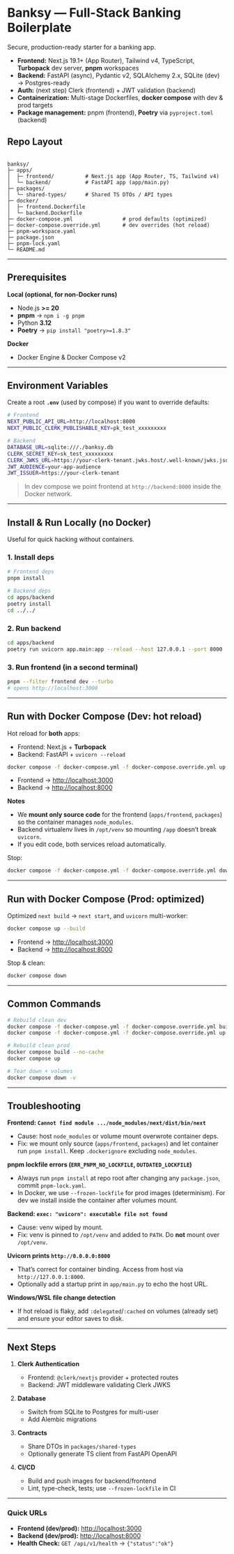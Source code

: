 
# Banksy — Full-Stack Banking Boilerplate

Secure, production-ready starter for a banking app.

- **Frontend:** Next.js 19.1+ (App Router), Tailwind v4, TypeScript, **Turbopack** dev server, **pnpm** workspaces  
- **Backend:** FastAPI (async), Pydantic v2, SQLAlchemy 2.x, SQLite (dev) → Postgres-ready  
- **Auth:** (next step) Clerk (frontend) + JWT validation (backend)  
- **Containerization:** Multi-stage Dockerfiles, **docker compose** with dev & prod targets  
- **Package management:** pnpm (frontend), **Poetry** via `pyproject.toml` (backend)


## Repo Layout

```

banksy/
├─ apps/
│  ├─ frontend/          # Next.js app (App Router, TS, Tailwind v4)
│  └─ backend/           # FastAPI app (app/main.py)
├─ packages/
│  └─ shared-types/      # Shared TS DTOs / API types
├─ docker/
│  ├─ frontend.Dockerfile
│  └─ backend.Dockerfile
├─ docker-compose.yml                # prod defaults (optimized)
├─ docker-compose.override.yml       # dev overrides (hot reload)
├─ pnpm-workspace.yaml
├─ package.json
├─ pnpm-lock.yaml
└─ README.md

````

---

## Prerequisites

**Local (optional, for non-Docker runs)**
- Node.js **>= 20**
- **pnpm** → `npm i -g pnpm`
- Python **3.12**
- **Poetry** → `pip install "poetry>=1.8.3"`

**Docker**
- Docker Engine & Docker Compose v2

---

## Environment Variables

Create a root **`.env`** (used by compose) if you want to override defaults:

```bash
# Frontend
NEXT_PUBLIC_API_URL=http://localhost:8000
NEXT_PUBLIC_CLERK_PUBLISHABLE_KEY=pk_test_xxxxxxxxx

# Backend
DATABASE_URL=sqlite:///./banksy.db
CLERK_SECRET_KEY=sk_test_xxxxxxxxx
CLERK_JWKS_URL=https://your-clerk-tenant.jwks.host/.well-known/jwks.json
JWT_AUDIENCE=your-app-audience
JWT_ISSUER=https://your-clerk-tenant
````

> In dev compose we point frontend at `http://backend:8000` inside the Docker network.

---

## Install & Run Locally (no Docker)

Useful for quick hacking without containers.

### 1. Install deps

```bash
# Frontend deps
pnpm install

# Backend deps
cd apps/backend
poetry install
cd ../../
```

### 2. Run backend

```bash
cd apps/backend
poetry run uvicorn app.main:app --reload --host 127.0.0.1 --port 8000
```

### 3. Run frontend (in a second terminal)

```bash
pnpm --filter frontend dev --turbo
# opens http://localhost:3000
```

---

## Run with Docker Compose (Dev: hot reload)

Hot reload for **both** apps:

* Frontend: Next.js + **Turbopack**
* Backend: FastAPI + `uvicorn --reload`

```bash
docker compose -f docker-compose.yml -f docker-compose.override.yml up --build
```

* Frontend → [http://localhost:3000](http://localhost:3000)
* Backend  → [http://localhost:8000](http://localhost:8000)

**Notes**

* We **mount only source code** for the frontend (`apps/frontend`, `packages`) so the container manages `node_modules`.
* Backend virtualenv lives in `/opt/venv` so mounting `/app` doesn’t break `uvicorn`.
* If you edit code, both services reload automatically.

Stop:

```bash
docker compose -f docker-compose.yml -f docker-compose.override.yml down
```

---

## Run with Docker Compose (Prod: optimized)

Optimized `next build` → `next start`, and `uvicorn` multi-worker:

```bash
docker compose up --build
```

* Frontend → [http://localhost:3000](http://localhost:3000)
* Backend  → [http://localhost:8000](http://localhost:8000)

Stop & clean:

```bash
docker compose down
```

---

## Common Commands

```bash
# Rebuild clean dev
docker compose -f docker-compose.yml -f docker-compose.override.yml build --no-cache
docker compose -f docker-compose.yml -f docker-compose.override.yml up

# Rebuild clean prod
docker compose build --no-cache
docker compose up

# Tear down + volumes
docker compose down -v
```

---

## Troubleshooting

**Frontend: `Cannot find module .../node_modules/next/dist/bin/next`**

* Cause: host `node_modules` or volume mount overwrote container deps.
* Fix: we mount only source (`apps/frontend`, `packages`) and let container run `pnpm install`. Keep `.dockerignore` excluding `node_modules`.

**pnpm lockfile errors (`ERR_PNPM_NO_LOCKFILE`, `OUTDATED_LOCKFILE`)**

* Always run `pnpm install` at repo root after changing any `package.json`, commit `pnpm-lock.yaml`.
* In Docker, we use `--frozen-lockfile` for prod images (determinism). For dev we install inside the container after volumes mount.

**Backend: `exec: "uvicorn": executable file not found`**

* Cause: venv wiped by mount.
* Fix: venv is pinned to `/opt/venv` and added to `PATH`. Do **not** mount over `/opt/venv`.

**Uvicorn prints `http://0.0.0.0:8000`**

* That’s correct for container binding. Access from host via `http://127.0.0.1:8000`.
* Optionally add a startup print in `app/main.py` to echo the host URL.

**Windows/WSL file change detection**

* If hot reload is flaky, add `:delegated`/`:cached` on volumes (already set) and ensure your editor saves to disk.

---

## Next Steps

1. **Clerk Authentication**

    * Frontend: `@clerk/nextjs` provider + protected routes
    * Backend: JWT middleware validating Clerk JWKS

2. **Database**

    * Switch from SQLite to Postgres for multi-user
    * Add Alembic migrations

3. **Contracts**

    * Share DTOs in `packages/shared-types`
    * Optionally generate TS client from FastAPI OpenAPI

4. **CI/CD**

    * Build and push images for backend/frontend
    * Lint, type-check, tests; use `--frozen-lockfile` in CI

---

### Quick URLs

* **Frontend (dev/prod):** [http://localhost:3000](http://localhost:3000)
* **Backend (dev/prod):** [http://localhost:8000](http://localhost:8000)
* **Health Check:** `GET /api/v1/health` → `{"status":"ok"}`
